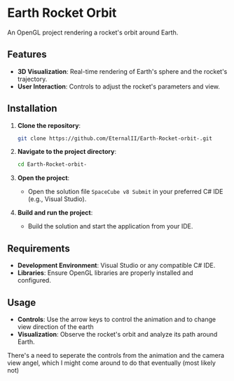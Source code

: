 # Earth Rocket Orbit

An OpenGL project rendering a rocket's orbit around Earth.

## Features

- **3D Visualization**: Real-time rendering of Earth's sphere and the rocket's trajectory.
- **User Interaction**: Controls to adjust the rocket's parameters and view.

## Installation

1. **Clone the repository**:
   ```bash
   git clone https://github.com/EternalII/Earth-Rocket-orbit-.git
   ```
2. **Navigate to the project directory**:
   ```bash
   cd Earth-Rocket-orbit-
   ```
3. **Open the project**:
   - Open the solution file `SpaceCube v8 Submit` in your preferred C# IDE (e.g., Visual Studio).

4. **Build and run the project**:
   - Build the solution and start the application from your IDE.

## Requirements

- **Development Environment**: Visual Studio or any compatible C# IDE.
- **Libraries**: Ensure OpenGL libraries are properly installed and configured.

## Usage

- **Controls**: Use the arrow keys to control the animation and to change view direction of the earth
- **Visualization**: Observe the rocket's orbit and analyze its path around Earth.

There's a need to seperate the controls from the animation and the camera view angel, which I might come around to do that eventually (most likely not)

